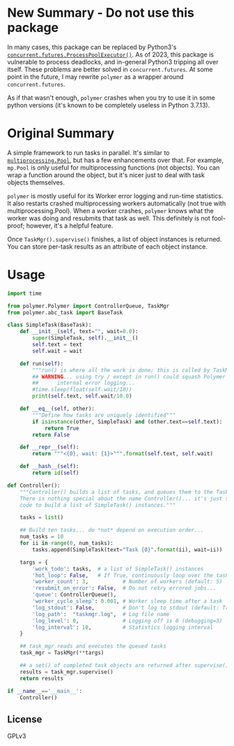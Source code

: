 
# New Summary - Do not use this package

In many cases, this package can be replaced by Python3's [`concurrent.futures.ProcessPoolExecutor()`](https://docs.python.org/3/library/concurrent.futures.html#processpoolexecutor).  As of 2023, this package is vulnerable to process deadlocks, and in-general Python3 tripping all over itself. These problems are better solved in `concurrent.futures`.  At some point in the future, I may rewrite `polymer` as a wrapper around `concurrent.futures`.

As if that wasn't enough, `polymer` crashes when you try to use it in some python versions (it's known to be completely useless in Python 3.7.13).

# Original Summary

A simple framework to run tasks in parallel.  It's similar to [`multiprocessing.Pool`](https://docs.python.org/3/library/multiprocessing.html#using-a-pool-of-workers), but has a few enhancements over that.  For example, `mp.Pool` is only useful for multiprocessing functions (not objects).  You can wrap a function around the object, but it's nicer just to deal with task objects themselves.

`polymer` is mostly useful for its Worker error logging and run-time statistics.  It also restarts crashed multiprocessing workers automatically (not true with multiprocessing.Pool).  When a worker crashes, `polymer` knows what the worker was doing and resubmits that task as well.  This definitely is not fool-proof; however, it's a helpful feature.

Once `TaskMgr().supervise()` finishes, a list of object instances is returned.  You can store per-task results as an attribute of each object instance.

# Usage

```python
import time

from polymer.Polymer import ControllerQueue, TaskMgr
from polymer.abc_task import BaseTask

class SimpleTask(BaseTask):
    def __init__(self, text="", wait=0.0):
        super(SimpleTask, self).__init__()
        self.text = text
        self.wait = wait

    def run(self):
        """run() is where all the work is done; this is called by TaskMgr()"""
        ## WARNING... using try / except in run() could squash Polymer's
        ##      internal error logging...
        #time.sleep(float(self.wait/10))
        print(self.text, self.wait/10.0)

    def __eq__(self, other):
        """Define how tasks are uniquely identified"""
        if isinstance(other, SimpleTask) and (other.text==self.text):
            return True
        return False

    def __repr__(self):
        return """<{0}, wait: {1}>""".format(self.text, self.wait)

    def __hash__(self):
        return id(self)

def Controller():
    """Controller() builds a list of tasks, and queues them to the TaskMgr
    There is nothing special about the name Controller()... it's just some
    code to build a list of SimpleTask() instances."""

    tasks = list()

    ## Build ten tasks... do *not* depend on execution order...
    num_tasks = 10
    for ii in range(0, num_tasks):
        tasks.append(SimpleTask(text="Task {0}".format(ii), wait=ii))

    targs = {
        'work_todo': tasks,  # a list of SimpleTask() instances
        'hot_loop': False,   # If True, continuously loop over the tasks
        'worker_count': 3,           # Number of workers (default: 5)
        'resubmit_on_error': False,  # Do not retry errored jobs...
        'queue': ControllerQueue(),
        'worker_cycle_sleep': 0.001, # Worker sleep time after a task
        'log_stdout': False,         # Don't log to stdout (default: True)
        'log_path':  "taskmgr.log",  # Log file name
        'log_level': 0,              # Logging off is 0 (debugging=3)
        'log_interval': 10,          # Statistics logging interval
    }

    ## task_mgr reads and executes the queued tasks
    task_mgr = TaskMgr(**targs)

    ## a set() of completed task objects are returned after supervise()
    results = task_mgr.supervise()
    return results

if __name__=='__main__':
    Controller()
```


License
-------

GPLv3
